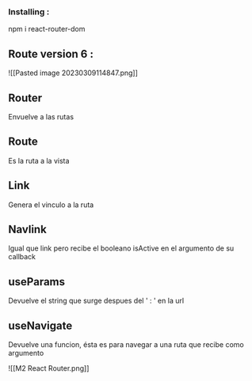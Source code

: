 ### Installing : 
npm i react-router-dom

## Route version 6 :
![[Pasted image 20230309114847.png]]

## Router
Envuelve a las rutas
## Route
Es la ruta a la vista
## Link
Genera el vinculo a la ruta
## Navlink
Igual que link pero recibe el booleano isActive en el argumento de su callback
## useParams
Devuelve el string que surge despues del ' : ' en la url
## useNavigate
Devuelve una funcion, ésta es para navegar a una ruta que recibe como argumento

![[M2 React Router.png]]